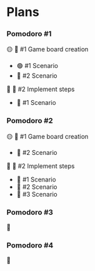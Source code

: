 # Plans

### Pomodoro #1

🟡 📘 #1 Game board creation

- 🟢 #1 Scenario
- 🔴 #2 Scenario

🔴 📘 #2 Implement steps

- 🔴 #1 Scenario

### Pomodoro #2

🟡 📘 #1 Game board creation

- 🔴 #2 Scenario

🔴 📘 #2 Implement steps

- 🔴 #1 Scenario
- 🔴 #2 Scenario
- 🔴 #3 Scenario

### Pomodoro #3

🔴

### Pomodoro #4

🔴


